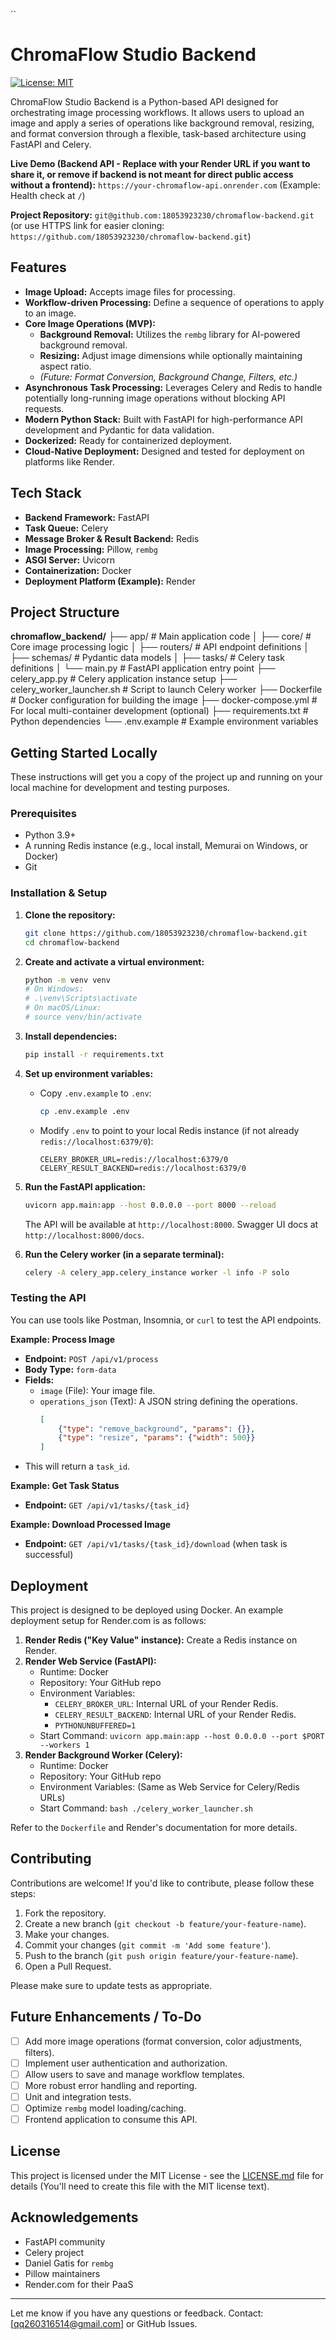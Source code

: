 ``

# ChromaFlow Studio Backend

[![License: MIT](https://img.shields.io/badge/License-MIT-yellow.svg)](https://opensource.org/licenses/MIT)

<!-- Add other badges if you like: build status, version, etc. -->

ChromaFlow Studio Backend is a Python-based API designed for orchestrating image processing workflows. It allows users to upload an image and apply a series of operations like background removal, resizing, and format conversion through a flexible, task-based architecture using FastAPI and Celery.

**Live Demo (Backend API - Replace with your Render URL if you want to share it, or remove if backend is not meant for direct public access without a frontend):**
`https://your-chromaflow-api.onrender.com` (Example: Health check at `/`)

**Project Repository:** `git@github.com:18053923230/chromaflow-backend.git` (or use HTTPS link for easier cloning: `https://github.com/18053923230/chromaflow-backend.git`)

## Features

* **Image Upload:** Accepts image files for processing.
* **Workflow-driven Processing:** Define a sequence of operations to apply to an image.
* **Core Image Operations (MVP):**
  * **Background Removal:** Utilizes the `rembg` library for AI-powered background removal.
  * **Resizing:** Adjust image dimensions while optionally maintaining aspect ratio.
  * *(Future: Format Conversion, Background Change, Filters, etc.)*
* **Asynchronous Task Processing:** Leverages Celery and Redis to handle potentially long-running image operations without blocking API requests.
* **Modern Python Stack:** Built with FastAPI for high-performance API development and Pydantic for data validation.
* **Dockerized:** Ready for containerized deployment.
* **Cloud-Native Deployment:** Designed and tested for deployment on platforms like Render.

## Tech Stack

* **Backend Framework:** FastAPI
* **Task Queue:** Celery
* **Message Broker & Result Backend:** Redis
* **Image Processing:** Pillow, `rembg`
* **ASGI Server:** Uvicorn
* **Containerization:** Docker
* **Deployment Platform (Example):** Render

## Project Structure

**chromaflow\_backend/**
├── app/ # Main application code
│ ├── core/ # Core image processing logic
│ ├── routers/ # API endpoint definitions
│ ├── schemas/ # Pydantic data models
│ ├── tasks/ # Celery task definitions
│ └── main.py # FastAPI application entry point
├── celery\_app.py # Celery application instance setup
├── celery\_worker\_launcher.sh # Script to launch Celery worker
├── Dockerfile # Docker configuration for building the image
├── docker-compose.yml # For local multi-container development (optional)
├── requirements.txt # Python dependencies
└── .env.example # Example environment variables



## Getting Started Locally

These instructions will get you a copy of the project up and running on your local machine for development and testing purposes.

### Prerequisites

* Python 3.9+
* A running Redis instance (e.g., local install, Memurai on Windows, or Docker)
* Git

### Installation & Setup

1. **Clone the repository:**

   ```bash
   git clone https://github.com/18053923230/chromaflow-backend.git
   cd chromaflow-backend
   ```
2. **Create and activate a virtual environment:**

   ```bash
   python -m venv venv
   # On Windows:
   # .\venv\Scripts\activate
   # On macOS/Linux:
   # source venv/bin/activate
   ```
3. **Install dependencies:**

   ```bash
   pip install -r requirements.txt
   ```
4. **Set up environment variables:**

   * Copy `.env.example` to `.env`:
     ```bash
     cp .env.example .env
     ```
   * Modify `.env` to point to your local Redis instance (if not already `redis://localhost:6379/0`):
     ```env
     CELERY_BROKER_URL=redis://localhost:6379/0
     CELERY_RESULT_BACKEND=redis://localhost:6379/0
     ```
5. **Run the FastAPI application:**

   ```bash
   uvicorn app.main:app --host 0.0.0.0 --port 8000 --reload
   ```

   The API will be available at `http://localhost:8000`. Swagger UI docs at `http://localhost:8000/docs`.
6. **Run the Celery worker (in a separate terminal):**

   ```bash
   celery -A celery_app.celery_instance worker -l info -P solo
   ```

### Testing the API

You can use tools like Postman, Insomnia, or `curl` to test the API endpoints.

**Example: Process Image**

* **Endpoint:** `POST /api/v1/process`
* **Body Type:** `form-data`
* **Fields:**
  * `image` (File): Your image file.
  * `operations_json` (Text): A JSON string defining the operations.
    ```json
    [
        {"type": "remove_background", "params": {}},
        {"type": "resize", "params": {"width": 500}}
    ]
    ```
* This will return a `task_id`.

**Example: Get Task Status**

* **Endpoint:** `GET /api/v1/tasks/{task_id}`

**Example: Download Processed Image**

* **Endpoint:** `GET /api/v1/tasks/{task_id}/download` (when task is successful)

## Deployment

This project is designed to be deployed using Docker. An example deployment setup for Render.com is as follows:

1. **Render Redis ("Key Value" instance):** Create a Redis instance on Render.
2. **Render Web Service (FastAPI):**
   * Runtime: Docker
   * Repository: Your GitHub repo
   * Environment Variables:
     * `CELERY_BROKER_URL`: Internal URL of your Render Redis.
     * `CELERY_RESULT_BACKEND`: Internal URL of your Render Redis.
     * `PYTHONUNBUFFERED=1`
   * Start Command: `uvicorn app.main:app --host 0.0.0.0 --port $PORT --workers 1`
3. **Render Background Worker (Celery):**
   * Runtime: Docker
   * Repository: Your GitHub repo
   * Environment Variables: (Same as Web Service for Celery/Redis URLs)
   * Start Command: `bash ./celery_worker_launcher.sh`

Refer to the `Dockerfile` and Render's documentation for more details.

## Contributing

Contributions are welcome! If you'd like to contribute, please follow these steps:

1. Fork the repository.
2. Create a new branch (`git checkout -b feature/your-feature-name`).
3. Make your changes.
4. Commit your changes (`git commit -m 'Add some feature'`).
5. Push to the branch (`git push origin feature/your-feature-name`).
6. Open a Pull Request.

Please make sure to update tests as appropriate.

## Future Enhancements / To-Do

* [ ]  Add more image operations (format conversion, color adjustments, filters).
* [ ]  Implement user authentication and authorization.
* [ ]  Allow users to save and manage workflow templates.
* [ ]  More robust error handling and reporting.
* [ ]  Unit and integration tests.
* [ ]  Optimize `rembg` model loading/caching.
* [ ]  Frontend application to consume this API.

## License

This project is licensed under the MIT License - see the [LICENSE.md](LICENSE.md) file for details (You'll need to create this file with the MIT license text).

## Acknowledgements

* FastAPI community
* Celery project
* Daniel Gatis for `rembg`
* Pillow maintainers
* Render.com for their PaaS

---

Let me know if you have any questions or feedback.
Contact: [qq260316514@gmail.com] or GitHub Issues.
